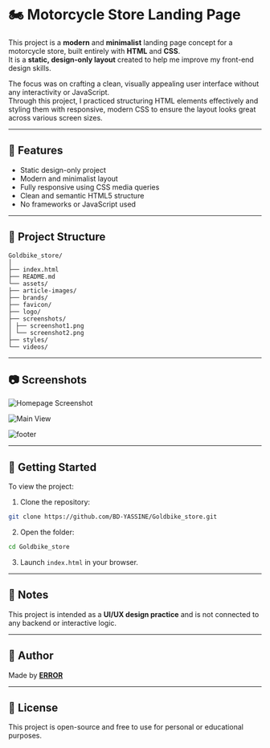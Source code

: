 # 🏍️ Motorcycle Store Landing Page

This project is a **modern** and **minimalist** landing page concept for a motorcycle store, built entirely with **HTML** and **CSS**.  
It is a **static, design-only layout** created to help me improve my front-end design skills.

The focus was on crafting a clean, visually appealing user interface without any interactivity or JavaScript.  
Through this project, I practiced structuring HTML elements effectively and styling them with responsive, modern CSS to ensure the layout looks great across various screen sizes.

---

## 🌟 Features

- Static design-only project
- Modern and minimalist layout
- Fully responsive using CSS media queries
- Clean and semantic HTML5 structure
- No frameworks or JavaScript used

---

## 📁 Project Structure

```
Goldbike_store/
│
├── index.html
├── README.md
└── assets/
├── article-images/
├── brands/
├── favicon/
├── logo/
├── screenshots/
│ ├── screenshot1.png
│ └── screenshot2.png
├── styles/
└── videos/  
```
---

## 📷 Screenshots

![Homepage Screenshot](/assets/screenshots/Capture%20d’écran%202025-07-13%20034934.png) 

![Main View](/assets/screenshots/Capture%20d’écran%202025-07-13%20034956.png)

![footer](/assets/screenshots/Capture%20d’écran%202025-07-13%20035015.png)

---

## 🚀 Getting Started

To view the project:

1. Clone the repository:
```bash
git clone https://github.com/BD-YASSINE/Goldbike_store.git
```

2. Open the folder:
```bash
cd Goldbike_store
```

3. Launch `index.html` in your browser.

---

## 📌 Notes

This project is intended as a **UI/UX design practice** and is not connected to any backend or interactive logic.

---

## 👤 Author

Made by [**ERROR**](https://github.com/BD-YASSINE)

---

## 📃 License

This project is open-source and free to use for personal or educational purposes.
